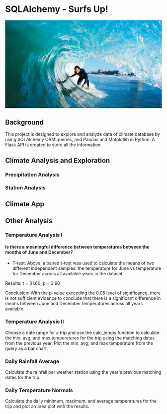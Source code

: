 # SQLAlchemy - Surfs Up!

![surfs-up.png](https://github.com/PeiDay/SQLAlchemy-Challenge/blob/main/Images/surfs-up.png)

## Background
This project is designed to explore and analyze data of climate database by using SQLAlchemy ORM queries, and Pandas and Matplotlib in Python. A Flask API is created to store all the information.

## Climate Analysis and Exploration

### Precipitation Analysis

### Station Analysis



## Climate App



## Other Analysis
### Temperature Analysis I
#### Is there a meaningful difference between temperatures between the months of June and December?

* T-test:
Above, a paired t-test was used to calculate the means of two different independent samples: the temperature for June vs temperature for December across all available years in the dataset.

Results: t = 31.60, p = 3.90

Conclusion: With the p-value exceeding the 0.05 level of significance, there is not sufficient evidence to conclude that there is a significant difference in means between June and December temperatures across all years available.

### Temperature Analysis II
Choose a date range for a trip and use the calc_temps function to calculate the min, avg, and max temperatures for the trip using the matching dates from the previous year. Plot the min, avg, and max temperature from the query as a bar chart.


### Daily Rainfall Average
Calculate the rainfall per weather station using the year's previous matching dates for the trip.


### Daily Temperature Normals
Calculate the daily minimum, maximum, and average temperatures for the trip and plot an area plot with the results.

